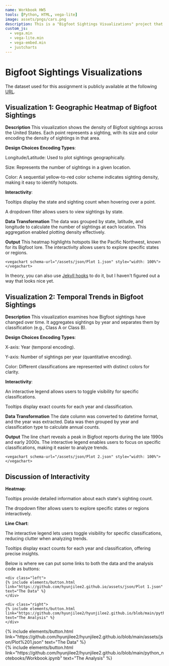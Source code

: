 ```yaml
---
name: Workbook HW5
tools: [Python, HTML, vega-lite]
image: assets/pngs/cars.png
description: This is a "Bigfoot Sightings Visualizations" project that uses vega-lite for interactive viz!
custom_js:
  - vega.min
  - vega-lite.min
  - vega-embed.min
  - justcharts
---
```



# Bigfoot Sightings Visualizations

The dataset used for this assignment is publicly available at the following [URL](https://raw.githubusercontent.com/UIUC-iSchool-DataViz/is445_data/main/bfro_reports_fall2022.csv).

## Visualization 1: Geographic Heatmap of Bigfoot Sightings
**Description**
This visualization shows the density of Bigfoot sightings across the United States. Each point represents a sighting, with its size and color encoding the density of sightings in that area.

**Design Choices**
**Encoding Types**:

Longitude/Latitude: Used to plot sightings geographically.

Size: Represents the number of sightings in a given location.

Color: A sequential yellow-to-red color scheme indicates sighting density, making it easy to identify hotspots.

**Interactivity**:

Tooltips display the state and sighting count when hovering over a point.

A dropdown filter allows users to view sightings by state.

**Data Transformation**
The data was grouped by state, latitude, and longitude to calculate the number of sightings at each location. This aggregation enabled plotting density effectively.

**Output**
This heatmap highlights hotspots like the Pacific Northwest, known for its Bigfoot lore. The interactivity allows users to explore specific states or regions.

```
<vegachart schema-url="/assets/json/Plot 1.json" style="width: 100%"></vegachart>
```

<vegachart schema-url="/assets/json/Plot 1.json" style="width: 100%"></vegachart>

In theory, you can also use [Jekyll hooks](https://jekyllrb.com/docs/plugins/hooks/) to do it, but I haven't figured out a way that looks nice yet.


## Visualization 2: Temporal Trends in Bigfoot Sightings

**Description**
This visualization examines how Bigfoot sightings have changed over time. It aggregates sightings by year and separates them by classification (e.g., Class A or Class B).

**Design Choices**
**Encoding Types**:

X-axis: Year (temporal encoding).

Y-axis: Number of sightings per year (quantitative encoding).

Color: Different classifications are represented with distinct colors for clarity.

**Interactivity**:

An interactive legend allows users to toggle visibility for specific classifications.

Tooltips display exact counts for each year and classification.

**Data Transformation**
The date column was converted to datetime format, and the year was extracted. Data was then grouped by year and classification type to calculate annual counts.

**Output**
The line chart reveals a peak in Bigfoot reports during the late 1990s and early 2000s. The interactive legend enables users to focus on specific classifications, making it easier to analyze trends.


```
<vegachart schema-url="/assets/json/Plot 2.json" style="width: 100%"></vegachart>
```

<vegachart schema-url="/assets/json/Plot 2.json" style="width: 100%"></vegachart>


## Discussion of Interactivity
**Heatmap**:

Tooltips provide detailed information about each state's sighting count.

The dropdown filter allows users to explore specific states or regions interactively.

**Line Chart**:

The interactive legend lets users toggle visibility for specific classifications, reducing clutter when analyzing trends.

Tooltips display exact counts for each year and classification, offering precise insights.


Below is where we can put some links to both the data and the analysis code as buttons:

```
<div class="left">
{% include elements/button.html link="https://github.com/hyunjilee2.github.io/assets/json/Plot 1.json" text="The Data" %}
</div>

<div class="right">
{% include elements/button.html link="https://github.com/hyunjilee2/hyunjilee2.github.io/blob/main/python_notebooks/Workbook.ipynb" text="The Analysis" %}
</div>
```

<!-- these are written in a combo of html and liquid --> 

<div class="left">
{% include elements/button.html link="https://github.com/hyunjilee2/hyunjilee2.github.io/blob/main/assets/json/Plot%201.json" text="The Data" %}
</div>

<div class="right">
{% include elements/button.html link="https://github.com/hyunjilee2/hyunjilee2.github.io/blob/main/python_notebooks/Workbook.ipynb" text="The Analysis" %}
</div>
